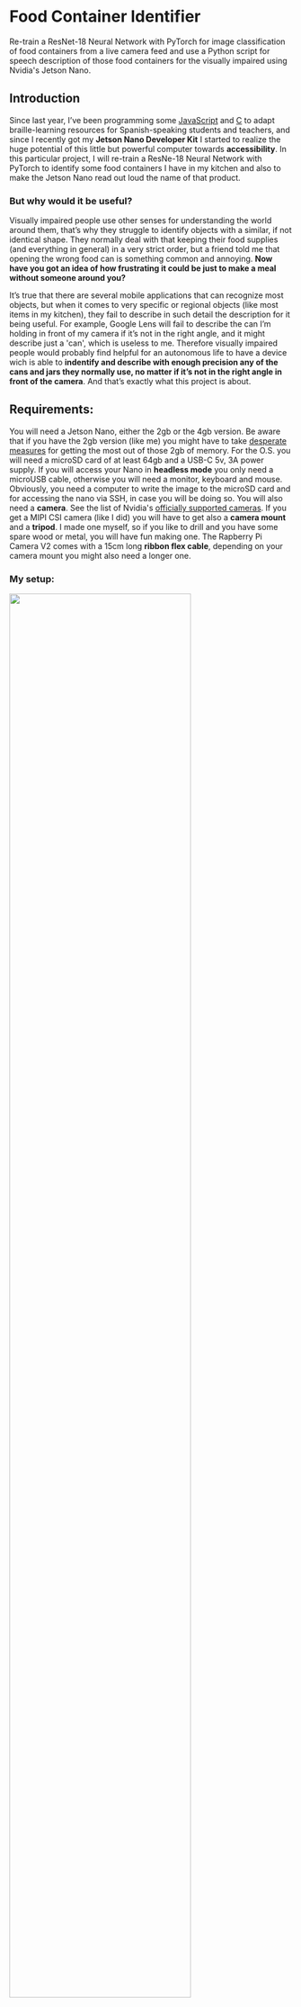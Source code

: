 # Food Container Identifier
Re-train a ResNet-18 Neural Network with PyTorch for image classification of food containers from a live camera feed and use a Python script for speech description of those food containers for the visually impaired using Nvidia's Jetson Nano.

## Introduction
Since last year, I’ve been programming some [JavaScript](https://github.com/oliver-almaraz/BrailleTermWeb) and [C](https://github.com/oliver-almaraz/Parkins) to adapt braille-learning resources for Spanish-speaking students and teachers, and since I recently got my **Jetson Nano Developer Kit** I started to realize the huge potential of this little but powerful computer towards **accessibility**.
In this particular project, I will re-train a ResNe-18 Neural Network with PyTorch to identify some food containers I have in my kitchen and also to make the Jetson Nano read out loud the name of that product.

### But why would it be useful?
Visually impaired people use other senses for understanding the world around them, that’s why they struggle to identify objects with a similar, if not identical shape. They normally deal with that keeping their food supplies (and everything in general) in a very strict order, but a friend told me that opening the wrong food can is something common and annoying. **Now have you got an idea of how frustrating it could be just to make a meal without someone around you?**

It’s true that there are several mobile applications that can recognize most objects, but when it comes to very specific or regional objects (like most items in my kitchen), they fail to describe in such detail the description for it being useful. For example, Google Lens will fail to describe the can I’m holding in front of my camera if it’s not in the right angle, and it might describe just a 'can', which is useless to me. Therefore visually impaired people would probably find helpful for an autonomous life to have a device wich is able to **indentify and describe with enough precision any of the cans and jars they normally use, no matter if it’s not in the right angle in front of the camera**. And that’s exactly what this project is about.

## Requirements:
You will need a Jetson Nano, either the 2gb or the 4gb version. Be aware that if you have the 2gb version (like me) you might have to take [desperate measures](https://github.com/oliver-almaraz/food_container_identifier/blob/main/README.md#desperate-measures) for getting the most out of those 2gb of memory.
For the O.S. you will need a microSD card of at least 64gb and a USB-C 5v, 3A power supply. If you will access your Nano in **headless mode** you only need a microUSB cable, otherwise you will need a monitor, keyboard and mouse. Obviously, you need a computer to write the image to the microSD card and for accessing the nano via SSH, in case you will be doing so.
You will also need a **camera**. See the list of Nvidia's [officially supported cameras](https://developer.nvidia.com/embedded/jetson-partner-supported-cameras). If you get a MIPI CSI camera (like I did) you will have to get also a **camera mount** and a **tripod**. I made one myself, so if you like to drill and you have some spare wood or metal, you will have fun making one. The Rapberry Pi Camera V2 comes with a 15cm long **ribbon flex cable**, depending on your camera mount you might also need a longer one.

### My setup:


<img src="https://user-images.githubusercontent.com/69062188/105443000-66ee2200-5c30-11eb-9c21-a5e1b6df1a75.jpg" width="80%"></img>


I'm using a Jetson Nano 2gb Developer Kit running from an SSD (thanks to [JetsonHacksNano](https://github.com/JetsonHacksNano/rootOnUSB)!), a Raspberry Pi Camera V2.1, a camera mount I made myself and a generic tripod. I also got a GeekPi 40mm, 5v, 4 pin PWM cooling fan (it's not necessary but it helped me sleep fearlessly while leaving my Jetson Nano train a model overnight). And... yes, that's a carboard box, my Jetson's case is still on its way from China.

That's it for the hardware. Now, we will be doing almost everything from the comand-line-interface (terminal), which could intimidate non-Linux users. Be not afraid, if you don't have a Linux background but you're good at following instructions you will be fine. Contact me if there's something I can make easier to follow.
We will edit a simple Python script, but even if you are not a programmer, you will be able to follow what's going on by just reading the comments in the script. Nevertheless, I encourage you to learn a bit of Python so that you can adapt this project to your own purposes.

## First steps
For this project, you will have to follow Nvidia tutorials and documentation for [**setting up your Jetson Nano**](https://developer.nvidia.com/embedded/learn/get-started-jetson-nano-2gb-devkit) and for [**configuring the software for training neural networks with Nvdia TensorRT optimized for the Jetson platform**](https://github.com/dusty-nv/jetson-inference).
Nvidia documentation is clear enough, therefore I won’t explain in detail those first steps. Instead, I will focus on **training an image classification model with our own collected data** (that is food containers in our kitchen), and on **using a Python library for making the Jetson Nano read out loud its guess**.

*Hint: I suggest you [**build the project from source**](https://github.com/dusty-nv/jetson-inference/blob/master/docs/building-repo-2.md) instead of running the Docker container, while memory management is sometimes unpredictable using containers.*

## Collecting our data
(This covers just the very basic procedure. For the complete documentation, visit the original [**jetson-inference repository**](https://github.com/dusty-nv/jetson-inference/blob/master/docs/pytorch-collect.md)).

Select some items in your kitchen (I chose around 30), then create a new directory in `jetson-inference/python/training/classification/data` and create a new text file there named *labels.txt* with a list of your selected objects, **they must be in alphabetical order and there must be only one item (label) per line**. (You can consult my own [*labels.txt*](https://github.com/oliver-almaraz/food_container_identifier/blob/main/labels.txt) file).
Then open the camera-capture tool, select the path of your data directory and *labels.txt*, and start capturing pictures in different angles and positions, changing the background occasionally.

```
$ camera-capture csi://0       # using default MIPI CSI camera
$ camera-capture /dev/video0   # using V4L2 camera /dev/video0
```
I captured about 100 photos for the **training**, 20 for **validation**, and just a few for **testing**, because I wanted to test the model from live camera feed.

## Re-training the model
Now that we have collected enough data, lets **re-train a pre-trained ResNet-18 model** using [**Pytorch**](https://pytorch.org/).
ResNet-18 is a [**convolutional neural network**](https://en.wikipedia.org/wiki/Convolutional_neural_network) with 18 layers. It has already been trained for image classification, so that we only have to train it with our custom data and labels:
```
$ cd jetson-inference/python/training/classification
$ python3 train.py --model-dir=models/<YOUR-MODEL> data/<YOUR-DATASET>
```
*Hint: **models/** and **data/** are relative paths, you can change them for absolute paths if you located yout data elsewere.*

The training script ran a total of 35 epochs by default, and lasted for about 2 hours. For my model it was not enough, and I had to re-re-train the model for a total of **100 epochs**, leaving it work overnight. You can resume the training where the script left it with something like:
```
$ python3 train.py --model-dir=models/<YOUR-MODEL> data/<YOUR-DATASET> --resume /home/$USER/jetson-inference/python/training/classification/models/checkpoint.pth.tar --start-epoch 35 --epochs 100
```
*Hint: run `python3 train.py --help` for a list of arguments and options.*

### Desperate measures
Training a model is a memory-hungry process that lasts several hours. If you're using the Jetson Nano 2gb like me, you might need to follow these next steps to prevent your process from being killed by Linux' memory management:
  1. Acess you Jetson Nano from an SSH session and stop the graphical session with:
    `$ sudo systemctl stop lightdm`
    (that will give you extra 300mb of memory)
  2. If you already have a SWAP file of at least 4gb, increase it's usage to the maximum:
    `$ sudo sysctl vm.swappiness=100`
    (keep in mind if you regularly abuse the SWAP usage it will shorten you microSD card's life)
  3. As suggested in the jetson-inference repository:
  
    *to save memory, you can also reduce the --batch-size (default 8) and --workers (default 2)*
    
Remember that these are **desperate measures** to follow in case your training-process gets killed.

## Export your model to ONNX format and test it
Once your model's training ended, it's time to test the results to see if they are precise enough. But before testing our PyTorch model with **imagenet**, we need to export it to **O**pen **N**eural **N**etwork **E**xchange format:
```
$ python3 onnx_export.py --model-dir=models/<YOUR-MODEL>
```
### Now let's test it!
```
$ imagenet.py --model=models/<YOUR-MODEL>/resnet18.onnx --input_blob=input_0 --output_blob=output_0 --labels=data/<YOUR-DATASET>/labels.txt csi://0
```
Once you are satisfied with your model's accuracy, proceed to the next step.

## Speech description using Python library pyttsx33
### Installing dependencies
Install a **speech synthesizer** supported by [**pyttsx3**](https://pypi.org/project/pyttsx3/):
```
$ sudo apt-get install espeak
```
And, finally, the Python library for text-to-speech conversion:
```
$ sudo pip3 install pyttsx3
```
*Hint: if you are a Python developer I recommend you install this Python library in a virtual environment.*

### Customizing 'imagenet.py'

This repository contains a [modified script](https://github.com/oliver-almaraz/food_container_identifier/blob/main/food_container_identifier.py) of the original [imagenet.py](https://github.com/dusty-nv/jetson-inference/blob/master/python/examples/imagenet.py) example. Basically, we need to import, initialize and configure the **pyttsx3** Python3 library. Since we won't need the visual feedback and we are low on system resources, I opted to comment out the code related to it.
The script is simple and generic enough for being useful as **a starting point for a lot of accessibility projects**.
Please take a look at the [Python script](https://github.com/oliver-almaraz/food_container_identifier/blob/main/food_container_identifier.py) even if you are not a programmer, and try to understand what's going on.

## That's it!
Test your model with our new script, passing the exact same arguments you would pass to *imagenet.py*:
```
$ python3 /home/$USER/jetson-inference/python/examples/food_container_identifier.py --model=/home/$USER/jetson-inference/python/training/classification/models/food_container_identifier/resnet18.onnx --input_blob=input_0 --output_blob=output_0 --labels=/home/$USER/jetson-inference/python/training/classification/data/food_container_identifier/labels.txt csi://0
```
Notice how I'm now using **absolute paths** because I saved my `food_container_identifier.py` script in a different directory than my data. You can make an **alias** in `~.bashrc` or just move everything to the same directory to spare some time.
